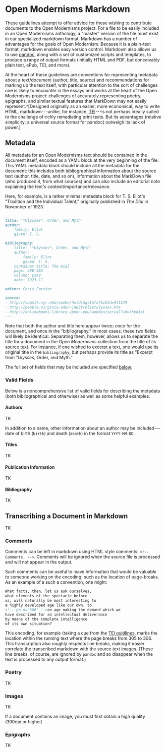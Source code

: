 
# Open Modernisms Markdown

These guidelines attempt to offer advice for those wishing to contribute documents to the Open Modernisms project. For a file to be easily included in an Open Modernisms anthology, a "master" version of the file must exist in our specialized markdown format. Markdown has a number of advantages for the goals of Open Modernism. Because it is a plain-text format, markdown enables easy version control. Markdown also allows us to use [pandoc](http://pandoc.org), along with a set of customized scripts and templates, to produce a range of output formats (initially HTML and PDF, but conceivably plain text, ePub, TEI, and more).

At the heart of these guidelines are conventions for representing metadata about a text/document (author, title, source) and recommendations for marking up the text itself, with particular attention to the sort of challenges one is likely to encounter in the essays and works at the heart of the Open Modernisms project: challenges of accurately representing poetry, epigraphs, and similar textual features that MarkDown may not easily represent.^[Designed originally as an easier, more economical, way to write HTML, markdown---unlike, for instance, [TEI](www.tei-c.org/)---is not perhaps ideally suited to the challenge of richly remediating print texts. But its advantages (relative simplicity; a universal source format for pandoc) outweigh its lack of power.]

## Metadata

All metadata for an Open Modernisms text should be contained in the document itself, encoded as a YAML block at the very beginning of the file. This YAML metadata block should include all the metadata for the document: this includes both bibliographical information about the source text (author, title, date, and so on), information about the MarkDown file (who produced it, from what sources) and can also include an editorial note explaining the text's context/importance/relevance.

Here, for example, is a rather minimal metadata block for T. S. Eliot's "Tradition and the Individual Talent," originally published in *The Dial* in November of 1923.

```markdown
---
title: '*Ulysses*, Order, and Myth'
author: 
	family: Eliot
	given: T. S.

bibliography:
	title: '*Ulysses*, Order, and Myth'
	author:
		family: Eliot
		given: T. S.
	container-title: The Dial
	page: 480-483
	volume: LXXV 
	date: 1923-11

editor: Chris Forster

source:
- http://summit.syr.edu/vwebv/holdingsInfo?bibId=911529
- http://people.virginia.edu/~jdk3t/eliotulysses.htm
- http://onlinebooks.library.upenn.edu/webbin/serial?id=thedial
---
```

Note that both the author and title here appear twice; once for the document, and once in the "bibliography." In most cases, these two fields will likely be identical. Separating them, however, allows us to separate the title for a document in the *Open Modernisms* collection from the title of its source text. For instance, if one wished to excerpt a text, one would use its original title in the `bibliography`, but perhaps provide its title as "Excerpt from "*Ulysses*, Order, and Myth."

The full set of fields that may be included are specified [below](#valid-fields).

### Valid Fields

Below is a noncomprehensive list of valid fields for describing the metadata (both bibliographical and otherwise) as well as some helpful examples.

#### Authors

TK

In addition to a name, other information about an author may be included---date of birth (`birth`) and death (`death`) in the format `YYYY-MM-DD`.

#### Titles

TK

#### Publication Information

TK

#### Bibliography

TK 

## Transcribing a Document in Markdown

TK

### Comments

Comments can be left in markdown using HTML style comments: `<!-- Comments. -->`. Comments will be ignored when the source file is processed and will not appear in the output.

Such comments can be useful to leave information that would be valuable to someone working on the encoding, such as the location of page-breaks. As an example of a such a convention, one might:

```markdown
What facts, then, let us ask ourselves, 
what elements of the spectacle before 
us, will naturally be most interesting to 
a highly developed age like our own, to 
<!-- pb n='306' -->an age making the demand which we 
have described for an intellectual deliverance 
by means of the complete intelligence 
of its own situation?
```

This encoding, for example (taking a cue from the [TEI guidlines](http://www.tei-c.org/release/doc/tei-p5-doc/en/html/ref-pb.html), marks the location within the running text where the page breaks from 305 to 306. This transcription also roughly respects line breaks, making it easier correlate the transcribed markdown with the source text images. (These line breaks, of course, are ignored by `pandoc` and so disappear when the text is processed to any output format.)

### Poetry

TK

### Images

TK

If a document contains an image, you must first obtain a high quality (300dpi or higher) 

### Epigraphs

TK
